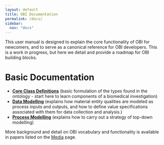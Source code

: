 ```yaml
---
layout: default
title: OBI Documentation
permalink: /docs/
sidebar:
  nav: "docs"
---
```

This user manual is designed to explain the core functionality of OBI for newcomers, and to serve as a canonical reference for OBI developers. This is a work in progress, but here we detail and provide a roadmap for OBI building blocks. 

# Basic Documentation

* **[Core Class Definitions](/docs/core-classes/)** (basic formulation of the types found in the ontology - start here to learn components of a biomedical investigation)
* **[Data Modelling](/docs/data-intro/)** (explains how material entity qualities are modeled as process inputs and outputs, and how to define value specifications associated with them for data collection and analysis.)
* **[Process Modelling](/docs/process-intro/)** (explains how to carry out a strategy of top-down modelling)

<!-- 
* **Extended Class Definitions** (working models for specific subdomains and specializations of OBI beyond the core classes) 
* **Example Use Cases** (how we describe specific use cases with OBI) 
* **Implementation and Development Notes** (how we develop, extend and implement the ontology)
* **Community** (Description of the OBI development community. Who were are and what our goals are for this work)
-->

More background and detail on OBI vocabulary and functionality is available in papers listed on the [Media](/media/) page.

